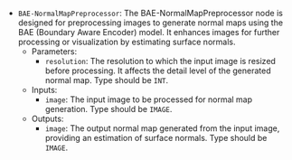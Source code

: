 - `BAE-NormalMapPreprocessor`: The BAE-NormalMapPreprocessor node is designed for preprocessing images to generate normal maps using the BAE (Boundary Aware Encoder) model. It enhances images for further processing or visualization by estimating surface normals.
    - Parameters:
        - `resolution`: The resolution to which the input image is resized before processing. It affects the detail level of the generated normal map. Type should be `INT`.
    - Inputs:
        - `image`: The input image to be processed for normal map generation. Type should be `IMAGE`.
    - Outputs:
        - `image`: The output normal map generated from the input image, providing an estimation of surface normals. Type should be `IMAGE`.

